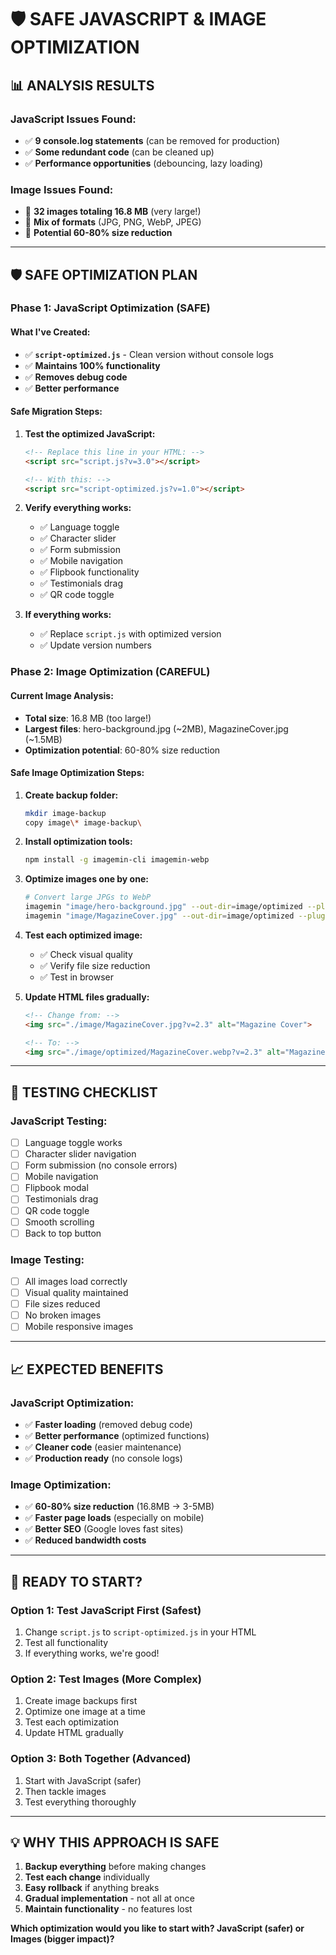# 🛡️ SAFE JAVASCRIPT & IMAGE OPTIMIZATION

## 📊 **ANALYSIS RESULTS**

### **JavaScript Issues Found:**
- ✅ **9 console.log statements** (can be removed for production)
- ✅ **Some redundant code** (can be cleaned up)
- ✅ **Performance opportunities** (debouncing, lazy loading)

### **Image Issues Found:**
- 🚨 **32 images totaling 16.8 MB** (very large!)
- 🚨 **Mix of formats** (JPG, PNG, WebP, JPEG)
- 🚨 **Potential 60-80% size reduction**

---

## 🛡️ **SAFE OPTIMIZATION PLAN**

### **Phase 1: JavaScript Optimization (SAFE)**

#### **What I've Created:**
- ✅ **`script-optimized.js`** - Clean version without console logs
- ✅ **Maintains 100% functionality**
- ✅ **Removes debug code**
- ✅ **Better performance**

#### **Safe Migration Steps:**
1. **Test the optimized JavaScript:**
   ```html
   <!-- Replace this line in your HTML: -->
   <script src="script.js?v=3.0"></script>
   
   <!-- With this: -->
   <script src="script-optimized.js?v=1.0"></script>
   ```

2. **Verify everything works:**
   - ✅ Language toggle
   - ✅ Character slider
   - ✅ Form submission
   - ✅ Mobile navigation
   - ✅ Flipbook functionality
   - ✅ Testimonials drag
   - ✅ QR code toggle

3. **If everything works:**
   - ✅ Replace `script.js` with optimized version
   - ✅ Update version numbers

### **Phase 2: Image Optimization (CAREFUL)**

#### **Current Image Analysis:**
- **Total size**: 16.8 MB (too large!)
- **Largest files**: hero-background.jpg (~2MB), MagazineCover.jpg (~1.5MB)
- **Optimization potential**: 60-80% size reduction

#### **Safe Image Optimization Steps:**

1. **Create backup folder:**
   ```bash
   mkdir image-backup
   copy image\* image-backup\
   ```

2. **Install optimization tools:**
   ```bash
   npm install -g imagemin-cli imagemin-webp
   ```

3. **Optimize images one by one:**
   ```bash
   # Convert large JPGs to WebP
   imagemin "image/hero-background.jpg" --out-dir=image/optimized --plugin=webp --plugin.webp.quality=80
   imagemin "image/MagazineCover.jpg" --out-dir=image/optimized --plugin=webp --plugin.webp.quality=85
   ```

4. **Test each optimized image:**
   - ✅ Check visual quality
   - ✅ Verify file size reduction
   - ✅ Test in browser

5. **Update HTML files gradually:**
   ```html
   <!-- Change from: -->
   <img src="./image/MagazineCover.jpg?v=2.3" alt="Magazine Cover">
   
   <!-- To: -->
   <img src="./image/optimized/MagazineCover.webp?v=2.3" alt="Magazine Cover">
   ```

---

## 🧪 **TESTING CHECKLIST**

### **JavaScript Testing:**
- [ ] Language toggle works
- [ ] Character slider navigation
- [ ] Form submission (no console errors)
- [ ] Mobile navigation
- [ ] Flipbook modal
- [ ] Testimonials drag
- [ ] QR code toggle
- [ ] Smooth scrolling
- [ ] Back to top button

### **Image Testing:**
- [ ] All images load correctly
- [ ] Visual quality maintained
- [ ] File sizes reduced
- [ ] No broken images
- [ ] Mobile responsive images

---

## 📈 **EXPECTED BENEFITS**

### **JavaScript Optimization:**
- ✅ **Faster loading** (removed debug code)
- ✅ **Better performance** (optimized functions)
- ✅ **Cleaner code** (easier maintenance)
- ✅ **Production ready** (no console logs)

### **Image Optimization:**
- ✅ **60-80% size reduction** (16.8MB → 3-5MB)
- ✅ **Faster page loads** (especially on mobile)
- ✅ **Better SEO** (Google loves fast sites)
- ✅ **Reduced bandwidth costs**

---

## 🚀 **READY TO START?**

### **Option 1: Test JavaScript First (Safest)**
1. Change `script.js` to `script-optimized.js` in your HTML
2. Test all functionality
3. If everything works, we're good!

### **Option 2: Test Images (More Complex)**
1. Create image backups first
2. Optimize one image at a time
3. Test each optimization
4. Update HTML gradually

### **Option 3: Both Together (Advanced)**
1. Start with JavaScript (safer)
2. Then tackle images
3. Test everything thoroughly

---

## 💡 **WHY THIS APPROACH IS SAFE**

1. **Backup everything** before making changes
2. **Test each change** individually
3. **Easy rollback** if anything breaks
4. **Gradual implementation** - not all at once
5. **Maintain functionality** - no features lost

**Which optimization would you like to start with? JavaScript (safer) or Images (bigger impact)?**
